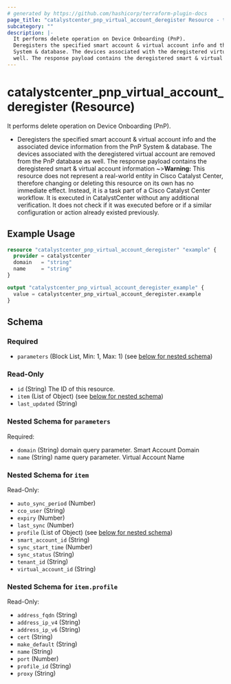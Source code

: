 ```yaml
---
# generated by https://github.com/hashicorp/terraform-plugin-docs
page_title: "catalystcenter_pnp_virtual_account_deregister Resource - terraform-provider-catalystcenter"
subcategory: ""
description: |-
  It performs delete operation on Device Onboarding (PnP).
  Deregisters the specified smart account & virtual account info and the associated device information from the PnP
  System & database. The devices associated with the deregistered virtual account are removed from the PnP database as
  well. The response payload contains the deregistered smart & virtual account information
---
```


# catalystcenter_pnp_virtual_account_deregister (Resource)

It performs delete operation on Device Onboarding (PnP).

- Deregisters the specified smart account & virtual account info and the associated device information from the PnP
System & database. The devices associated with the deregistered virtual account are removed from the PnP database as
well. The response payload contains the deregistered smart & virtual account information
~>**Warning:**
This resource does not represent a real-world entity in Cisco Catalyst Center, therefore changing or deleting this resource on its own has no immediate effect.
Instead, it is a task part of a Cisco Catalyst Center workflow. It is executed in CatalystCenter without any additional verification. It does not check if it was executed before or if a similar configuration or action already existed previously.

## Example Usage

```terraform
resource "catalystcenter_pnp_virtual_account_deregister" "example" {
  provider = catalystcenter
  domain   = "string"
  name     = "string"
}

output "catalystcenter_pnp_virtual_account_deregister_example" {
  value = catalystcenter_pnp_virtual_account_deregister.example
}
```

<!-- schema generated by tfplugindocs -->
## Schema

### Required

- `parameters` (Block List, Min: 1, Max: 1) (see [below for nested schema](#nestedblock--parameters))

### Read-Only

- `id` (String) The ID of this resource.
- `item` (List of Object) (see [below for nested schema](#nestedatt--item))
- `last_updated` (String)

<a id="nestedblock--parameters"></a>
### Nested Schema for `parameters`

Required:

- `domain` (String) domain query parameter. Smart Account Domain
- `name` (String) name query parameter. Virtual Account Name


<a id="nestedatt--item"></a>
### Nested Schema for `item`

Read-Only:

- `auto_sync_period` (Number)
- `cco_user` (String)
- `expiry` (Number)
- `last_sync` (Number)
- `profile` (List of Object) (see [below for nested schema](#nestedobjatt--item--profile))
- `smart_account_id` (String)
- `sync_start_time` (Number)
- `sync_status` (String)
- `tenant_id` (String)
- `virtual_account_id` (String)

<a id="nestedobjatt--item--profile"></a>
### Nested Schema for `item.profile`

Read-Only:

- `address_fqdn` (String)
- `address_ip_v4` (String)
- `address_ip_v6` (String)
- `cert` (String)
- `make_default` (String)
- `name` (String)
- `port` (Number)
- `profile_id` (String)
- `proxy` (String)
